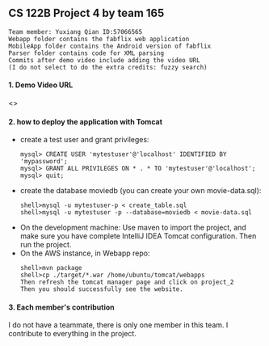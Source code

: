 ## CS 122B Project 4 by team 165 
```
Team member: Yuxiang Qian ID:57066565
Webapp folder contains the fabflix web application
MobileApp folder contains the Android version of fabflix
Parser folder contains code for XML parsing
Commits after demo video include adding the video URL 
(I do not select to do the extra credits: fuzzy search)
```

#### 1. Demo Video URL

<>

#### 2. how to deploy the application with Tomcat
 - create a test user and grant privileges:
    ```
    mysql> CREATE USER 'mytestuser'@'localhost' IDENTIFIED BY 'mypassword';
    mysql> GRANT ALL PRIVILEGES ON * . * TO 'mytestuser'@'localhost';
    mysql> quit;
    ```
- create the database moviedb (you can create your own movie-data.sql):
    ```
    shell>mysql -u mytestuser-p < create_table.sql 
    shell>mysql -u mytestuser -p --database=moviedb < movie-data.sql 
    ```
- On the development machine: Use maven to import the project, and make sure 
you have complete IntelliJ IDEA Tomcat configuration. Then run the project.
- On the AWS instance, in Webapp repo:
    ```
    shell>mvn package
    shell>cp ./target/*.war /home/ubuntu/tomcat/webapps
    Then refresh the tomcat manager page and click on project_2
    Then you should successfully see the website.
    ```

#### 3. Each member's contribution
I do not have a teammate, there is only one member in this team. I contribute to everything in the project.
